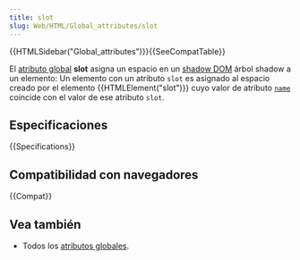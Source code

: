 ```yaml
---
title: slot
slug: Web/HTML/Global_attributes/slot
---
```


{{HTMLSidebar("Global_attributes")}}{{SeeCompatTable}}

El [atributo global](/es/docs/Web/HTML/Global_attributes) **slot** asigna un espacio en un [shadow DOM](/es/docs/Web/Web_Components/Shadow_DOM) árbol shadow a un elemento: Un elemento con un atributo `slot` es asignado al espacio creado por el elemento {{HTMLElement("slot")}} cuyo valor de atributo [`name`](/es/docs/Web/HTML/Element/slot#name) coincide con el valor de ese atributo `slot`.

## Especificaciones

{{Specifications}}

## Compatibilidad con navegadores

{{Compat}}

## Vea también

- Todos los [atributos globales](/es/docs/Web/HTML/Global_attributes).
